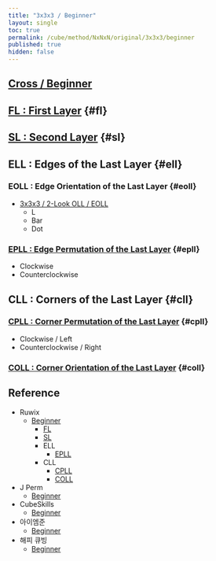 ```yaml
---
title: "3x3x3 / Beginner"
layout: single
toc: true
permalink: /cube/method/NxNxN/original/3x3x3/beginner
published: true
hidden: false
---
```


<head>
  <base target="_blank">
</head>



## [Cross / Beginner](/cube/method/NxNxN/original/3x3x3/cross/beginner)



## [FL : First Layer](/cube/method/NxNxN/original/3x3x3/beginner/fl) {#fl}



## [SL : Second Layer](/cube/method/NxNxN/original/3x3x3/beginner/sl) {#sl}



## ELL : Edges of the Last Layer {#ell}

### EOLL : Edge Orientation of the Last Layer {#eoll}

- [3x3x3 / 2-Look OLL / EOLL](/cube/method/NxNxN/original/3x3x3/2_look_oll/eoll)
  - L
  - Bar
  - Dot

### [EPLL : Edge Permutation of the Last Layer](/cube/method/NxNxN/original/3x3x3/beginner/epll) {#epll}

- Clockwise
- Counterclockwise



## CLL : Corners of the Last Layer {#cll}

### [CPLL : Corner Permutation of the Last Layer](/cube/method/NxNxN/original/3x3x3/beginner/cpll) {#cpll}

- Clockwise / Left
- Counterclockwise / Right

### [COLL : Corner Orientation of the Last Layer](/cube/method/NxNxN/original/3x3x3/beginner/coll) {#coll}



## Reference

- Ruwix
  - [Beginner](https://ruwix.com/the-rubiks-cube/how-to-solve-the-rubiks-cube-beginners-method/)
    - [FL](https://ruwix.com/the-rubiks-cube/how-to-solve-the-rubiks-cube-beginners-method/step-2-first-layer-corners/)
    - [SL](https://ruwix.com/the-rubiks-cube/how-to-solve-the-rubiks-cube-beginners-method/step3-second-layer-f2l/)
    - ELL
      - [EPLL](https://ruwix.com/the-rubiks-cube/how-to-solve-the-rubiks-cube-beginners-method/step-5-swap-yellow-edges/)
    - CLL
      - [CPLL](https://ruwix.com/the-rubiks-cube/how-to-solve-the-rubiks-cube-beginners-method/step-6-position-yellow-corners/)
      - [COLL](https://ruwix.com/the-rubiks-cube/how-to-solve-the-rubiks-cube-beginners-method/orient-yellow-corners-how-to-solve-last-layer-corner/)
- J Perm
  - [Beginner](https://jperm.net/3x3)
- CubeSkills
  - [Beginner](https://www.cubeskills.com/tutorials/the-beginners-method-for-solving-the-rubiks-cube)
- 아이엠준
  - [Beginner](https://youtu.be/8vRG9hCtyiI)
- 해피 큐빙
  - [Beginner](https://youtu.be/HgEySd_N-6w)
